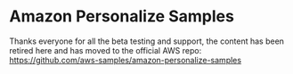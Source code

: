 # Amazon Personalize Samples

Thanks everyone for all the beta testing and support, the content has been retired here and has moved to the official AWS repo: https://github.com/aws-samples/amazon-personalize-samples 


